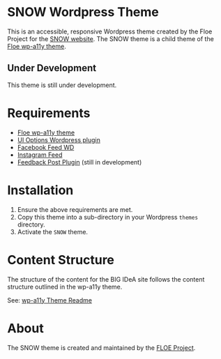 # SNOW Wordpress Theme

This is an accessible, responsive Wordpress theme created by the Floe Project for the [SNOW website](https://snow.idrc.ocadu.ca/). The SNOW theme is a child theme of the [Floe wp-a11y theme](https://github.com/jhung/wp-a11y-theme/).

## Under Development

This theme is still under development.

# Requirements

* [Floe wp-a11y theme](https://github.com/jhung/wp-a11y-theme/)
* [UI Options Wordpress plugin](https://github.com/fluid-project/uio-wordpress-plugin)
* [Facebook Feed WD](https://wordpress.org/plugins/wd-facebook-feed/)
* [Instagram Feed](https://wordpress.org/plugins/instagram-feed/)
* [Feedback Post Plugin](https://github.com/jhung/feedback-post-plugin/tree/v0-0-1) (still in development)

# Installation

1. Ensure the above requirements are met.
2. Copy this theme into a sub-directory in your Wordpress `themes` directory.
3. Activate the `SNOW` theme.

# Content Structure

The structure of the content for the BIG IDeA site follows the content structure outlined in the wp-a11y theme.

See: [wp-a11y Theme Readme](https://github.com/jhung/wp-a11y-theme/blob/foundation/README.md)

# About

The SNOW theme is created and maintained by the [FLOE Project](http://www.floeproject.org/).
